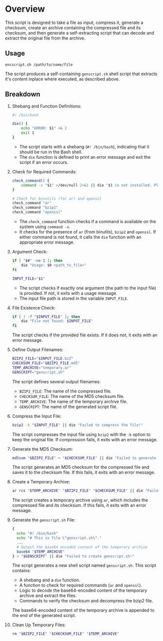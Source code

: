 # Overview

This script is designed to take a file as input, compress it, generate a checksum, create an archive containing the compressed file and its checksum, and then generate a self-extracting script that can decode and extract the original file from the archive.

## Usage

```shell
encscript.sh /path/to/some/file
```
The script produces a self-containing `genscript.sh` shell script that extracts it's content inplace where executed, as described above.

## Breakdown
1. Shebang and Function Definitions:
   ```bash
   #! /bin/bash
   
   die() {
       echo "ERROR: $1" >& 2
       exit 1
   }
   ```
   - The script starts with a shebang (`#! /bin/bash`), indicating that it should be run in the Bash shell.
   - The `die` function is defined to print an error message and exit the script if an error occurs.
3. Check for Required Commands:
   ```bash
   check_command() {
       command -v "$1" >/dev/null 2>&1 || die "$1 is not installed. Please install it first."
   }
   
   # Check for binutils (for ar) and openssl
   check_command "ar"
   check_command "bzip2"
   check_command "openssl"
   ```
   - The `check_command` function checks if a command is available on the system using `command -v`.
   - It checks for the presence of `ar` (from binutils), `bzip2` and `openssl`. If either command is not found, it calls the `die` function with an appropriate error message.
4. Argument Check:
   ```bash
   if [ "$#" -ne 1 ]; then
       die "Usage: $0 <path_to_file>"
   fi
   
   INPUT_FILE="$1"
   ```
   - The script checks if exactly one argument (the path to the input file) is provided. If not, it exits with a usage message.
   - The input file path is stored in the variable `INPUT_FILE`.
5. File Existence Check:
   ```bash
   if [ ! -f "$INPUT_FILE" ]; then
       die "File not found: $INPUT_FILE"
   fi
   ```
   The script checks if the provided file exists. If it does not, it exits with an error message.
6. Define Output Filenames:
   ```bash
   BZIP2_FILE="$INPUT_FILE.bz2"
   CHECKSUM_FILE="$BZIP2_FILE.md5"
   TEMP_ARCHIVE="temporary.ar"
   GENSCRIPT="genscript.sh"
   ```
   The script defines several output filenames:
   - `BZIP2_FILE`:    The name of the compressed file.
   - `CHECKSUM_FILE`: The name of the MD5 checksum file.
   - `TEMP_ARCHIVE`:  The name of the temporary archive file.
   - `GENSCRIPT`:     The name of the generated script file.
7. Compress the Input File:
   ```bash
   bzip2 -k "$INPUT_FILE" || die "Failed to compress the file!"
   ```
   The script compresses the input file using `bzip2` with the `-k` option to keep the original file. If compression fails, it exits with an error message.
8. Generate the MD5 Checksum:
   ```bash
   md5sum "$BZIP2_FILE" > "$CHECKSUM_FILE" || die "Failed to generate checksum!"
   ```
   The script generates an MD5 checksum for the compressed file and saves it to the checksum file. If this fails, it exits with an error message.
9. Create a Temporary Archive:
   ```bash
   ar rcs "$TEMP_ARCHIVE" "$BZIP2_FILE" "$CHECKSUM_FILE" || die "Failed to create archive!"
   ```
   The script creates a temporary archive using `ar`, which includes the compressed file and its checksum. If this fails, it exits with an error message.
10. Generate the `genscript.sh` File:
    ```bash
    {
      echo "#! /bin/bash"
      echo "# This is file \"genscript.sh\"."
      ...
      # Output the base64 encoded content of the temporary archive
      base64 "$TEMP_ARCHIVE"
    } > "$GENSCRIPT" || die "Failed to create genscript.sh!"
    ```
    The script generates a new shell script named `genscript.sh`. This script contains:
     - A shebang and a `die` function.
     - A function to check for required commands (`ar` and `openssl`).
     - Logic to decode the base64-encoded content of the temporary archive and extract the files.
     - Commands to verify the checksum and decompress the bzip2 file.
       
    The base64-encoded content of the temporary archive is appended to the end of the generated script.
11. Clean Up Temporary Files:
    ```bash
    rm "$BZIP2_FILE" "$CHECKSUM_FILE" "$TEMP_ARCHIVE"
    ```

